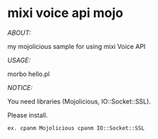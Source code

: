mixi voice api mojo
====

_ABOUT:_

my mojolicious sample for using mixi Voice API


_USAGE:_

morbo hello.pl


_NOTICE:_

You need libraries (Mojolicious, IO::Socket::SSL).

Please install.

``
ex. cpanm Mojolicious
    cpanm IO::Socket::SSL
``

